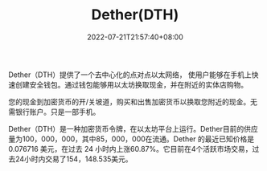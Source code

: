 ﻿---
weight: 
title: "Dether(DTH)"
description: "Dether（DTH）提供了一个去中心化的点对点以太网络， 使用户能够在手机上快速创建安全钱包"
date: 2022-07-21T21:57:40+08:00
lastmod: 2022-07-21T16:45:40+08:00
draft: false
authors: ["june"]
featuredImage: "422.png"
link: "https://dether.io/?utm_source=cypherhunter"
tags: ["数字代币","Dether(DTH)"]
categories: ["navigation"]
navigation: ["数字代币"]
lightgallery: true
toc: true
pinned: false
recommend: false
recommend1: false
---
Dether（DTH）提供了一个去中心化的点对点以太网络， 使用户能够在手机上快速创建安全钱包。通过钱包能够用以太坊换取现金，并在附近的实体店购物。

您的现金到加密货币的开/关坡道，购买和出售加密货币以换取您附近的现金。无需银行账户。只是一部手机。

Dether（DTH）是一种加密货币令牌，在以太坊平台上运行。Dether目前的供应量为100，000，000，其中85，000，000在流通。Dether 的最近已知价格是 0.076716 美元，在过去 24 小时内上涨60.87%。它目前在4个活跃市场交易，过去24小时内交易了154，148.535美元。